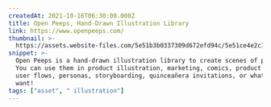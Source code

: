 ```yaml
---
createdAt: 2021-10-16T06:30:00.000Z
title: Open Peeps, Hand-Drawn Illustration Library
link: https://www.openpeeps.com/
thumbnail: >-
  https://assets.website-files.com/5e51b3b0337309d672efd94c/5e51ce4e2c16e82ce80d8b42_icon.png
snippet: >-
  Open Peeps is a hand-drawn illustration library to create scenes of people.
  You can use them in product illustration, marketing, comics, product states,
  user flows, personas, storyboarding, quinceañera invitations, or whatever you
  want! ⠀
tags: ["asset", " illustration"]
---
```

